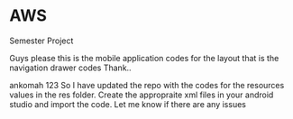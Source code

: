 # AWS
Semester Project

Guys please this is the mobile application codes for the layout that is the navigation drawer codes
Thank..

ankomah 123
 So I have updated the repo with the codes for the resources values in the res folder. Create the appropraite xml files in your android studio and import the code. Let me know if there are any issues
